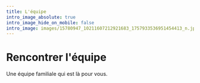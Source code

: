 ```yaml
---
title: L'équipe
intro_image_absolute: true
intro_image_hide_on_mobile: false
intro_image: images/15780947_10211607212921683_1757933536951454413_n.jpg
---
```

# Rencontrer l'équipe

Une équipe familiale qui est là pour vous.
